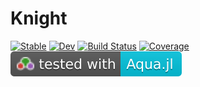 # Knight

[![Stable](https://img.shields.io/badge/docs-stable-blue.svg)](https://xlxs4.github.io/Knight.jl/stable/)
[![Dev](https://img.shields.io/badge/docs-dev-blue.svg)](https://xlxs4.github.io/Knight.jl/dev/)
[![Build Status](https://github.com/xlxs4/Knight.jl/actions/workflows/CI.yml/badge.svg?branch=master)](https://github.com/xlxs4/Knight.jl/actions/workflows/CI.yml?query=branch%3Amaster)
[![Coverage](https://codecov.io/gh/xlxs4/Knight.jl/branch/master/graph/badge.svg)](https://codecov.io/gh/xlxs4/Knight.jl)
[![Aqua](https://raw.githubusercontent.com/JuliaTesting/Aqua.jl/master/badge.svg)](https://github.com/JuliaTesting/Aqua.jl)
